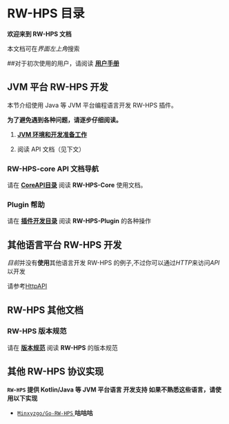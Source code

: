 # RW-HPS 目录

**欢迎来到 RW-HPS 文档**

本文档可在*界面左上角*搜索

##对于初次使用的用户，请阅读 [**用户手册**](run/UserManual.md)

## JVM 平台 RW-HPS 开发

本节介绍使用 Java 等 JVM 平台编程语言开发 RW-HPS 插件。

**为了避免遇到各种问题，请逐步仔细阅读。**

1. [**JVM 环境和开发准备工作**](plugin/Preparations.md)

2. 阅读 API 文档（见下文）

### RW-HPS-core API 文档导航

请在 [**CoreAPI目录**](api/CoreAPI.md) 阅读 **RW-HPS-Core** 使用文档。

### Plugin 帮助

请在 [**插件开发目录**](plugin/README.md) 阅读 **RW-HPS-Plugin** 的各种操作

## 其他语言平台 RW-HPS 开发

*目前*并没有**使用**其他语言开发 RW-HPS 的例子,不过你可以通过*HTTP*来访问*API*以开发

请参考[HttpAPI](api/HttpAPI.md)

## RW-HPS 其他文档

### RW-HPS 版本规范

请在 [**版本规范**](update/Evolution.md) 阅读 **RW-HPS** 的版本规范

## 其他 RW-HPS 协议实现

**`RW-HPS` 提供 Kotlin/Java 等 JVM 平台语言 开发支持 如果不熟悉这些语言，请使用以下实现**

- [`Minxyzgo/Go-RW-HPS` ](https://github.com/Minxyzgo/Go-RW-HPS) **咕咕咕**

